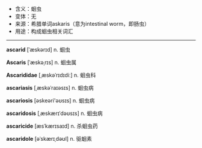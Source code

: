 - <span class="definition">含义：蛔虫</span>
- <span class="definition">变体：无</span>
- <span class="definition">来源：希腊单词askaris（意为intestinal worm，即肠虫）</span>
- <span class="definition">用途：构成蛔虫相关词汇</span>

---

<span class="vocabulary">**ascarid**</span> [ˈæskərɪd] n. 蛔虫

<span class="vocabulary">**Ascaris**</span> [ˈæskəˌrɪs] n. 蛔虫属

<span class="vocabulary">**Ascarididae**</span> [ˌæskəˈrɪdɪdiː] n. 蛔虫科

<span class="vocabulary">**ascariasis**</span> [ˌæskəˈraɪəsɪs] n. 蛔虫病

<span class="vocabulary">**ascariosis**</span> [əskeəri'əʊsɪs] n. 蛔虫病

<span class="vocabulary">**ascaridosis**</span> [ˌæskærɪˈdəʊsɪs] n. 蛔虫病


<span class="vocabulary">**ascaricide**</span> [æsˈkærɪsaɪd] n. 杀蛔虫药

<span class="vocabulary">**ascaridole**</span> [əˈskærɪˌdəʊl] n. 驱蛔素

